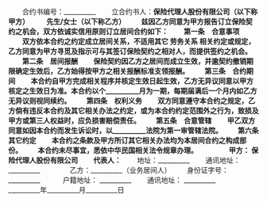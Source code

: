 
 


　　合约书编号：__________
　　立合约书人：__________保险代理人股份有限公司（以下称甲方）
　　 __________先生/女士（以下称乙方）
　　兹因乙方同意为甲方报告订立保险契约之机会，双方依诚实信用原则订立居间合约如下：
　　第一条　合意事项
　　双方依本合约之约定成立居间关系，不适用其它
劳务关系
相关约定或规定，乙方同意为甲方寻觅及指示可与其签订保险契约之相对人，而提供签约之机会。
　　第二条　居间报酬
　　保险契约因乙方之居间而成立生效，并逾契约撤销期限确定生效后，乙方始得按甲方之相关报酬标准支领报酬。
　　第三条　合约期间
　　本合约自甲方完成相关程序并核定生效日起生效，乙方无异议同意以甲方核定之生效日为准。本合约以个__________月为一期，每期届满后一个月内如乙方无异议则视同续约。
　　第四条　权利义务
　　双方同意遵守本合约之规定，乙方倘有违反本合约及其它相关办法之约定，或为本合约约定范围外之行为，致损及甲方或第三人权益时，应负损害赔偿责任。
　　第五条　合意管辖
　　甲乙双方同意如因本合约而发生诉讼时，以__________法院为第一审管辖法院。
　　第六条　其它约定
　　本合约之条款及甲方所订其它相关办法均为本居间合约之构成部份。
　　本合约未尽事宜，悉依中华民国相关法令规章办理。
　　
　　甲方：__________ 保险代理人股份有限公司
　　代表人：__________
　　地址：__________
　　通讯地址：__________　　
　　乙方：__________（业务居间人）
　　身份证字号： __________　
　　户籍地址： __________
　　通讯地址： __________　　
　　__________年__________月__________日
 


 

 
 
 
 
 
  


  
 

  


  


  
 
 
 
 

